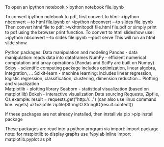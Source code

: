 ---
---
To open an ipython notebook 
	>ipython notebook file.ipynb

To convert ipython notebook to pdf, first convert to html:
	>ipython nbconvert --to html file.ipynb
or
	>ipython nbconvert --to slides file.ipynb
Then convert html file to pdf:
	>wkhtmltopdf file.html file.pdf 
or simply print to pdf using the browser print function.
To convert to html slideshow use:
	>ipython nbconvert --to slides file.ipynb --post serve
This will run an html slide show.


Python packages:
Data manipulation and modeling 
	Pandas - data manipulation: reads data into dataframes
	NumPy - efficient numerical computation and array operations
		(Pandas and SciPy are built on Numpy)
	Scipy - scientific computing package 
		includes optimization, linear algebra, integration, ...
	Scikit-learn - machine learning: includes linear regression,
                logistic regression, classification, clustering,
                dimension reduction...
Plotting and visualization	
	Matplotlib - plotting library
	Seaborn - statistical visualization (based on matplot lib)
	Bokeh - interactive visualization
Data sourcing
	Requests, Zipfile, Os
  example:
	result = requests.get("http://...")
	(can also use linux command line: wgets)
	uzf=zipfile.zipfile(StringIO.StringIO(result.content))

If these packages are not already installed, then install via pip
	>pip install package

These packages are read into a python program via import:
	import package
note: for matplotlib to display graphs use 
	%pylab inline 
	import matplotlib.pyplot as plt
